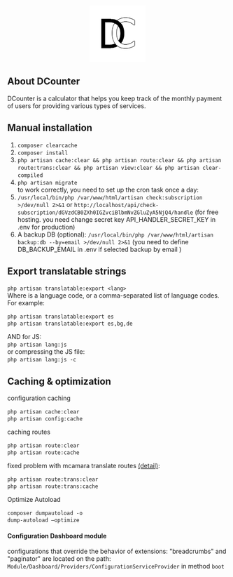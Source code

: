 <p align="center"><img src="https://github.com/CinexUA/DCounter/raw/master/src/public/images/brand/DCLogo.png" width="128"></p>

## About DCounter
DCounter is a calculator that helps you keep track of the monthly payment of users for providing various types of services.

## Manual installation
1. ```composer clearcache```
1. ```composer install```
1. ```php artisan cache:clear && php artisan route:clear && php artisan route:trans:clear && php artisan view:clear && php artisan clear-compiled```
1. ```php artisan migrate``` \
to work correctly, you need to set up the cron task once a day:
1. ```/usr/local/bin/php /var/www/html/artisan check:subscription >/dev/null 2>&1``` or ```http://localhost/api/check-subscription/dGVzdCB0ZXh0IGZvciBlbmNvZGluZyA5NjQ4/handle``` (for free hosting. you need change secret key API_HANDLER_SECRET_KEY in .env for production)
1. A backup DB (optional): ```/usr/local/bin/php /var/www/html/artisan backup:db --by=email >/dev/null 2>&1``` (you need to define DB_BACKUP_EMAIL in .env if selected backup by email )

## Export translatable strings
```php artisan translatable:export <lang>``` \
Where <lang> is a language code, or a comma-separated list of language codes.
For example: 
```
php artisan translatable:export es
php artisan translatable:export es,bg,de
```
AND for JS: \
```php artisan lang:js``` \
or compressing the JS file: \
```php artisan lang:js -c``` 

## Caching & optimization
configuration caching 
```
php artisan cache:clear
php artisan config:cache
```
caching routes 
```
php artisan route:clear
php artisan route:cache
```
fixed problem with mcamara translate routes [(detail)](https://github.com/czim/laravel-localization-route-cache): 
```
php artisan route:trans:clear
php artisan route:trans:cache
``` 

Optimize Autoload 
```
composer dumpautoload -o
dump-autoload –optimize
```

#### Configuration Dashboard module
configurations that override the behavior of extensions: "breadcrumbs" and "paginator" are located on the path: \
```Module/Dashboard/Providers/ConfigurationServiceProvider``` in method ```boot```
